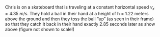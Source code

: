 Chris is on a skateboard that is traveling at a constant horizontal speed $v_x = 4.35 ~m/s$. They hold a ball in their hand at a height of h = 1.22 meters above the ground and then they toss the ball “up” (as seen in their frame) so that they catch it back in their hand exactly 2.85 seconds later as show above (figure not shown to scale!)